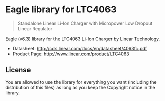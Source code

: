 Eagle library for LTC4063
=========================

> Standalone Linear Li-Ion Charger with Micropower Low Dropout Linear Regulator

Eagle (v6.3) library for the LTC4063 Li-Ion Charger by Linear Technology. 

- Datasheet: http://cds.linear.com/docs/en/datasheet/4063fc.pdf
- Product Page: http://www.linear.com/product/LTC4063

License
-------

You are allowed to use the library for everything you want (including the distribution of this files) as long as you keep the Copyright notice in the library.
